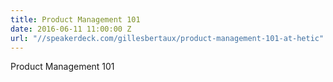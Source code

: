 ```yaml
---
title: Product Management 101
date: 2016-06-11 11:00:00 Z
url: "//speakerdeck.com/gillesbertaux/product-management-101-at-hetic"
---
```


Product Management 101